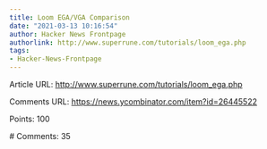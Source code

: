 ```yaml
---
title: Loom EGA/VGA Comparison
date: "2021-03-13 10:16:54"
author: Hacker News Frontpage
authorlink: http://www.superrune.com/tutorials/loom_ega.php
tags:
- Hacker-News-Frontpage
---
```


<p>Article URL: <a href="http://www.superrune.com/tutorials/loom_ega.php">http://www.superrune.com/tutorials/loom_ega.php</a></p>
<p>Comments URL: <a href="https://news.ycombinator.com/item?id=26445522">https://news.ycombinator.com/item?id=26445522</a></p>
<p>Points: 100</p>
<p># Comments: 35</p>
